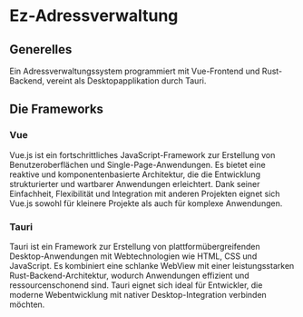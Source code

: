 # Ez-Adressverwaltung

## Generelles

Ein Adressverwaltungssystem programmiert mit Vue-Frontend und Rust-Backend, vereint als Desktopapplikation durch Tauri.


## Die Frameworks

### Vue

Vue.js ist ein fortschrittliches JavaScript-Framework zur Erstellung von Benutzeroberflächen und Single-Page-Anwendungen. Es bietet eine reaktive und komponentenbasierte Architektur, die die Entwicklung strukturierter und wartbarer Anwendungen erleichtert. Dank seiner Einfachheit, Flexibilität und Integration mit anderen Projekten eignet sich Vue.js sowohl für kleinere Projekte als auch für komplexe Anwendungen.

### Tauri

Tauri ist ein Framework zur Erstellung von plattformübergreifenden Desktop-Anwendungen mit Webtechnologien wie HTML, CSS und JavaScript. Es kombiniert eine schlanke WebView mit einer leistungsstarken Rust-Backend-Architektur, wodurch Anwendungen effizient und ressourcenschonend sind. Tauri eignet sich ideal für Entwickler, die moderne Webentwicklung mit nativer Desktop-Integration verbinden möchten.
